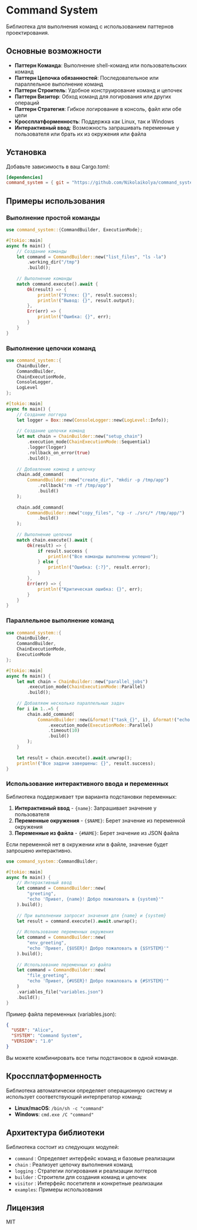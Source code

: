 # Command System

Библиотека для выполнения команд с использованием паттернов проектирования.

## Основные возможности

- **Паттерн Команда**: Выполнение shell-команд или пользовательских команд
- **Паттерн Цепочка обязанностей**: Последовательное или параллельное выполнение команд
- **Паттерн Строитель**: Удобное конструирование команд и цепочек
- **Паттерн Визитор**: Обход команд для логирования или других операций
- **Паттерн Стратегия**: Гибкое логирование в консоль, файл или обе цели
- **Кроссплатформенность**: Поддержка как Linux, так и Windows
- **Интерактивный ввод**: Возможность запрашивать переменные у пользователя или брать их из окружения или файла

## Установка

Добавьте зависимость в ваш Cargo.toml:

```toml
[dependencies]
command_system = { git = "https://github.com/Nikolaikolya/command_system.git" }
```

## Примеры использования

### Выполнение простой команды

```rust
use command_system::{CommandBuilder, ExecutionMode};

#[tokio::main]
async fn main() {
    // Создание команды
    let command = CommandBuilder::new("list_files", "ls -la")
        .working_dir("/tmp")
        .build();
    
    // Выполнение команды
    match command.execute().await {
        Ok(result) => {
            println!("Успех: {}", result.success);
            println!("Вывод: {}", result.output);
        },
        Err(err) => {
            println!("Ошибка: {}", err);
        }
    }
}
```

### Выполнение цепочки команд

```rust
use command_system::{
    ChainBuilder,
    CommandBuilder,
    ChainExecutionMode,
    ConsoleLogger,
    LogLevel
};

#[tokio::main]
async fn main() {
    // Создание логгера
    let logger = Box::new(ConsoleLogger::new(LogLevel::Info));
    
    // Создание цепочки команд
    let mut chain = ChainBuilder::new("setup_chain")
        .execution_mode(ChainExecutionMode::Sequential)
        .logger(logger)
        .rollback_on_error(true)
        .build();
    
    // Добавление команд в цепочку
    chain.add_command(
        CommandBuilder::new("create_dir", "mkdir -p /tmp/app")
            .rollback("rm -rf /tmp/app")
            .build()
    );
    
    chain.add_command(
        CommandBuilder::new("copy_files", "cp -r ./src/* /tmp/app/")
            .build()
    );
    
    // Выполнение цепочки
    match chain.execute().await {
        Ok(result) => {
            if result.success {
                println!("Все команды выполнены успешно");
            } else {
                println!("Ошибка: {:?}", result.error);
            }
        },
        Err(err) => {
            println!("Критическая ошибка: {}", err);
        }
    }
}
```

### Параллельное выполнение команд

```rust
use command_system::{
    ChainBuilder,
    CommandBuilder,
    ChainExecutionMode,
    ExecutionMode
};

#[tokio::main]
async fn main() {
    let mut chain = ChainBuilder::new("parallel_jobs")
        .execution_mode(ChainExecutionMode::Parallel)
        .build();
    
    // Добавляем несколько параллельных задач
    for i in 1..=5 {
        chain.add_command(
            CommandBuilder::new(&format!("task_{}", i), &format!("echo 'Task {} started'; sleep {}; echo 'Task {} completed'", i, i, i))
                .execution_mode(ExecutionMode::Parallel)
                .timeout(10)
                .build()
        );
    }
    
    let result = chain.execute().await.unwrap();
    println!("Все задачи завершены: {}", result.success);
}
```

### Использование интерактивного ввода и переменных

Библиотека поддерживает три варианта подстановки переменных:

1. **Интерактивный ввод** - `{name}`: Запрашивает значение у пользователя
2. **Переменные окружения** - `{$NAME}`: Берет значение из переменной окружения
3. **Переменные из файла** - `{#NAME}`: Берет значение из JSON файла

Если переменной нет в окружении или в файле, значение будет запрошено интерактивно.

```rust
use command_system::CommandBuilder;

#[tokio::main]
async fn main() {
    // Интерактивный ввод
    let command = CommandBuilder::new(
        "greeting", 
        "echo 'Привет, {name}! Добро пожаловать в {system}'"
    ).build();
    
    // При выполнении запросит значения для {name} и {system}
    let result = command.execute().await.unwrap();
    
    // Использование переменных окружения
    let command = CommandBuilder::new(
        "env_greeting", 
        "echo 'Привет, {$USER}! Добро пожаловать в {$SYSTEM}'"
    ).build();
    
    // Использование переменных из файла
    let command = CommandBuilder::new(
        "file_greeting", 
        "echo 'Привет, {#USER}! Добро пожаловать в {#SYSTEM}'"
    )
    .variables_file("variables.json")
    .build();
}
```

Пример файла переменных (variables.json):
```json
{
  "USER": "Alice",
  "SYSTEM": "Command System",
  "VERSION": "1.0"
}
```

Вы можете комбинировать все типы подстановок в одной команде.

## Кроссплатформенность

Библиотека автоматически определяет операционную систему и использует соответствующий интерпретатор команд:

- **Linux/macOS**: `/bin/sh -c "command"`
- **Windows**: `cmd.exe /C "command"`

## Архитектура библиотеки

Библиотека состоит из следующих модулей:

- `command` :    Определяет интерфейс команд и базовые реализации
- `chain`   :    Реализует цепочку выполнения команд
- `logging` :    Стратегии логирования и реализации логгеров
- `builder` :    Строители для создания команд и цепочек
- `visitor` :    Интерфейс посетителя и конкретные реализации
- `examples`:    Примеры использования

## Лицензия

MIT 